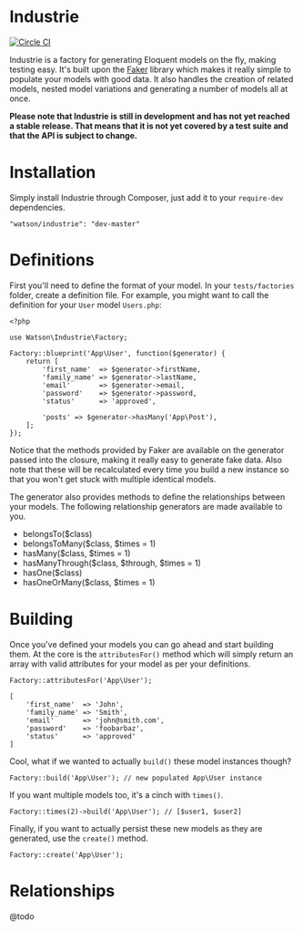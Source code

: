 Industrie
=========

[![Circle CI](https://circleci.com/gh/dwightwatson/industrie.png?style=shield)](https://circleci.com/gh/dwightwatson/industrie)

Industrie is a factory for generating Eloquent models on the fly, making testing easy. It's built upon the [Faker](https://github.com/fzaninotto/Faker) library which makes it really simple to populate your models with good data. It also handles the creation of related models, nested model variations and generating a number of models all at once.

**Please note that Industrie is still in development and has not yet reached a stable release. That means that it is not yet covered by a test suite and that the API is subject to change.**

# Installation

Simply install Industrie through Composer, just add it to your `require-dev` dependencies.

    "watson/industrie": "dev-master"

# Definitions

First you'll need to define the format of your model. In your `tests/factories` folder, create a definition file. For example, you might want to call the definition for your `User` model `Users.php`:

    <?php

    use Watson\Industrie\Factory;

    Factory::blueprint('App\User', function($generator) {
        return [
            'first_name'  => $generator->firstName,
            'family_name' => $generator->lastName,
            'email'       => $generator->email,
            'password'    => $generator->password,
            'status'      => 'approved',

            'posts' => $generator->hasMany('App\Post'),
        ];
    });

Notice that the methods provided by Faker are available on the generator passed into the closure, making it really easy to generate fake data. Also note that these will be recalculated every time you build a new instance so that you won't get stuck with multiple identical models.

The generator also provides methods to define the relationships between your models. The following relationship generators are made available to you.

* belongsTo($class)
* belongsToMany($class, $times = 1)
* hasMany($class, $times = 1)
* hasManyThrough($class, $through, $times = 1)
* hasOne($class)
* hasOneOrMany($class, $times = 1)

# Building

Once you've defined your models you can go ahead and start building them. At the core is the `attributesFor()` method which will simply return an array with valid attributes for your model as per your definitions.

    Factory::attributesFor('App\User');

    [
        'first_name'  => 'John',
        'family_name' => 'Smith',
        'email'       => 'john@smith.com',
        'password'    => 'foobarbaz',
        'status'      => 'approved'
    ]

Cool, what if we wanted to actually `build()` these model instances though?

    Factory::build('App\User'); // new populated App\User instance

If you want multiple models too, it's a cinch with `times()`.

    Factory::times(2)->build('App\User'); // [$user1, $user2]

Finally, if you want to actually persist these new models as they are generated, use the `create()` method.

    Factory::create('App\User');

# Relationships

@todo
